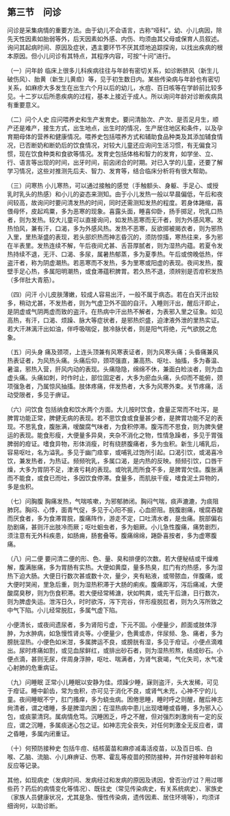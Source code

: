 ## 第三节　问诊

问诊是采集病情的重要方法。由于幼儿不会语言，古称“哑科”。幼、小儿病因，除先天性因素如胎弱等外，后天因素如外感、内伤、均须由其父母或保育人员叙述。询问其起病时间、原因及症状，遇主要环节不厌其烦地追踪探询，以找出疾病的根本原因。但小儿问诊有其特点，其程序内容，可按“十问”进行。

（一）问年龄 临床上很多儿科疾病往往与年龄有密切关系，如诊断脐风（新生儿破伤风）、胎黄（新生儿黄疸）等，见于初生数日内。某些传染病与年龄也有密切关系，如麻疹大多发生在出生六个月以后的幼儿，水痘、百日咳等在学龄前比较多见。十二岁以后所患疾病的过程，基本上接近于成人。所以询问年龄对诊断疾病具有重要意义。

（二）问个人史 应问喂养史和生产发育史。要问清胎次、产次、是否足月生，顺产还是难产，接生方式，出生地点，出生时的情况，生产居住地区和条件，以及孕育期母体的营养和健康情况。喂养史包括喂养方式和辅助食品种类及其添加辅食情况，已否断奶和断奶后的饮食情况，对较大儿童还应询问生活习惯，有无偏食习惯，现在饮食种类和食欲等情况。发育史包括体格和智力的发育，如学坐、立、行、语言等出现的时间，出牙时间，前囟闭合的时期。对已入学的儿童，还要了解学习情况，这些对推测先后夫、智力、发育等，结合临床分析将有很大帮助。

（三）问寒热 小儿寒热，可以通过接触的感觉（手触额头、身躯、手足心、或授乳时乳头的热感）和小儿的姿态来测知。由于小儿发热一般以早晨偏低，午后和夜间较高，故询问时要问清发热的时间，同时还需测知发热的程度。若身体踡缩，喜偎母怀，皮起鸡粟，多为恶寒的现象。喜露头面，睡喜仰卧，扬手掷足，吮乳口热者，则为发热。较大儿童可以直接询问，如发热恶寒而无汗者，则为外感风寒。发热怕风，兼有汗，口渴，多为外感风热。发热不恶寒，反欲掷被揭衣者，则为邪热入里，里热渐盛的表现，若头部炽热而神志昏沉的，须防惊搐，寒热往来，多为邪在半表里。发热连续不解，午后夜间尤甚、舌苔厚腻者，则为湿热内蕴。若夏令发热持续不退，无汗、口渴、多尿，属暑热郁蒸，多为夏季热。午后或傍晚低热，伴盗汗者，称为阴虚潮热。若恶寒而不发热，多为里寒或阳虚的表现。夜间发热，腹壁手足心热，多属阳明潮热，或食滞蕴积脾胃。若久热不退，须辨别是否疳积发热（多伴肚大青筋）。

（四）问汗 小儿皮肤薄嫩，较成人容易出汗，一般不属于病态。若在白天汗出较多，稍动尤甚，不发热者，则为气虚卫外不固的自汗。入睡则汗出，醒后汗即止，是阴虚或气阴两虚而致的盗汗。在热病中汗出热不解者，为表邪入里之征象。如见高热，有汗，口渴、烦躁、脉大等症状者，是邪热炽盛，迫津液外泄的里热实证。若大汗淋漓汗出如油，伴呼吸喘促，肢冷脉伏者，则是阳气将绝，元气欲脱之危象。

（五）问头身 痛及颈项，上连头顶兼有风寒表证者，则为风寒头痛；头昏痛兼风热表证者，为风热头痛。头痛后仰，颈项强直，兼高热、呕吐、抽搐，多为春温、暑温，邪热入营，肝风内动的表现。头痛隐隐，绵绵不休，兼面白睑淡者，则为血虚头痛。头痛如刺，时作时止，部位固定者，大多为瘀血头痛，头仰而不能俯，颈项强急者，乃属惊风抽搐。肢体疼痛，伴发热者，大多为风寒外束。关节疼痛，活动受限者，多见于痹证。

（六）问饮食 包括纳食和饮水两个方面。大儿按时饮食，食量正常而不吐泻，是脾胃功能正常，脾健无病的表现。若不思饮食或食量甚少者，是脾胃功能不足的表现。不思乳食，腹胀满，嗳酸腐气味者，为食积停滞。腹泻而不思食，则为脾失健运的表现。能食形瘦，大便量多异臭，夹杂不消化之物，性情急躁者，多见于胃强脾弱的疳证。嗜食异物，形体消瘦，时有绕脐腹痛者，多为虫积。新生儿哺乳后，容易呕吐，名为溢乳。多见于幽门痉挛，或哺乳过饱所引起。口渴引饮，或渴喜冷饮，兼发热者，为热证。频频吮乳，多属口渴，是内热的反映。频频引饮，口唇干燥，大多为胃阴不足，津液亏耗的表现。或吮乳而所食不多，是脾胃欠佳。腹胀满而不能食，或食已而吐，多因饮食停滞。食量多，而肌肤干瘦，嗜食泥土异物的，多是虫积。

（七）问胸腹 胸痛发热，气喘咳嗽，为邪郁肺闭。胸闷气喘，痰声漉漉，为痰阻肺窍。胸闷、心悸，面青气促，多见于心阳不振，心血瘀阻。脘腹剧痛，嗳腐吞酸而厌食者，多为食滞胃脘，腹痛阵作，游走不定，口吐清水者，是虫痛。脘部偏右肋剧痛，甚则汗出肢冷而厥；呕吐蛔虫者，多为蛔厥。小儿急性腹痛，痛势剧烈，须注意有无外科疾患，如肠痈，肠套叠等。腹痛绵绵，踡卧喜按者，多为虚寒腹痛。

（八）问二便 要问清二便的形、色、量、臭和排便的次数。若大便秘结或干燥难解，腹满胀痛，多为胃肠有实热。大便如黄糜，量多热臭，肛门有灼热感，多为湿热下迫大肠。大便日行数次甚或数十次，量少，夹有粘液，或带脓血，伴腹痛，或大便时哭闹，里急后重，则为湿热积滞于大肠的痢疾。腹痛即泻，泻后痛减，大便酸腐臭秽，则为伤食积滞。若大便经常稀溏，状如鸭粪，或先干后溏，日行数次，则为脾虚失运。泄泻日久，时时欲泻，泻下完谷，伴形瘦脱肛者，则为久泻所致之中气下陷。小儿经常脱肛，多属气虚下陷。

小便清长，或夜间遗尿者，多为肾阳亏虚，下元不固。小便量少，颜面或肢体浮肿，为水肿病，如急慢性肾炎等。小便量少，色黄或赤，伴尿频、急、痛者，多为膀胱湿热。小便色如米泔，多属脾运不良，或膀胱有湿，多见于疳证。小便点滴难出。尿时疼痛如割，或见血尿鲜红，或排出砂石者，则为湿热煎熬，结成砂石。小便点滴，甚则无尿，伴周身浮肿，呕吐、喘满者，为肾气衰竭，气化失司，水气凌心射肺的危重病证。

（九）问睡眠 正常小儿睡眠以安静为佳。烦躁少睡，寐则盗汗，头大发稀，可见于疳证。睡中齘齿，常为虫积，亦可见于消化不良，或肾气未充，心神不宁的儿童。夜间睡眠不宁，肛门搔痒，多为蛲虫病。困倦思睡，睡时呼之则醒，醒后神志尙清者，谓之嗜睡，多是脾湿内困；在湿热病中患儿出现嗜睡或昏睡，多为邪入心包，或痰蒙清窍。属病情危笃。沉睡困乏，呼之不醒，但对强烈刺激尙有一定的反应，谓之沉睡，多属痰迷心包之证。如神志完全丧失，对任何刺激全无反应者，谓之昏睡，多属内闭重证。

（十）何预防接种史 包括牛痘、结核菌苗和麻疹减毒活疫苗，以及百日咳、白喉、乙脑、流脑、小儿麻痹证、伤寒、霍乱等疫苗的预防接种，并作好接种年龄和反应等记录。

其他，如现病史（发病时间、发病经过和发病的原因及诱因，曾否治疗过？用过哪些药？药后的病情变化等情况）、既往史（常见传染病史，有关系统病史）、家族史（家族人员健康状况，尤其是急、慢性传染病，遗传因素、居住环境等），均须详细询何，以助诊断。